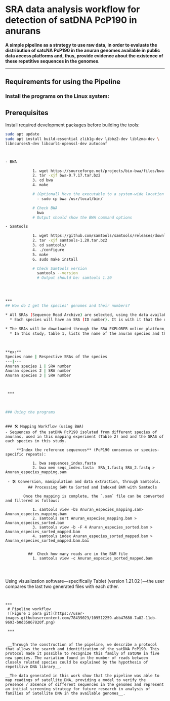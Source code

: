 # SRA data analysis workflow for detection of satDNA PcP190 in anurans
 
 **A simple pipeline as a strategy to use raw data, in order to evaluate the distribution of satcNA PcP190 in the anuran genomes available in public data access platforms and, thus, provide evidence about the existence of these repetitive sequences in the genomes**.
 
 
 
 ***
  ## Requirements for using the Pipeline
### Install the programs on the Linux system:
## Prerequisites

Install required development packages before building the tools:

```bash
sudo apt update
sudo apt install build-essential zlib1g-dev libbz2-dev liblzma-dev \
libncurses5-dev libcurl4-openssl-dev autoconf



- BWA

            1. wget https://sourceforge.net/projects/bio-bwa/files/bwa-0.7.17.tar.bz2
            2. tar -xjf bwa-0.7.17.tar.bz2
            3. cd bwa
            4. make

            # (Optional) Move the executable to a system-wide location
              - sudo cp bwa /usr/local/bin/

            # Check BWA
              bwa
            # Output should show the BWA command options

- Samtools 

            1. wget https://github.com/samtools/samtools/releases/download/1.20/samtools-1.20.tar.bz2
            2. tar -xjf samtools-1.20.tar.bz2
            3. cd samtools/
            4. ./configure
            5. make
            6. sudo make install

            # Check Samtools version
              samtools --version
              # Output should be: samtools 1.20
         
            


***
## How do I get the species' genomes and their numbers?

* All SRAs (Sequence Read Archive) are selected, using the data available at the National Center for Biotechnology Information (NCBI), on the platform (https://www.ncbi.nlm.nih.gov/sra). 
  * Each species will have an SRA (ID number). It is with it that the user will work.
  
* The SRAs will be downloaded through the SRA EXPLORER online platform, free of charge (https://sra-explorer.info/#), in the *fastq.gz* format.
  * In this study, table 1, lists the name of the anuran species and their SRAs.
 


**ex:**
Species name | Respective SRAs of the species
---|---
Anuran species 1 | SRA number
Anuran species 2 | SRA number
Anuran species 3 | SRA number



 ***
 
 

### Using the programs

```

```

### 🛠️ Mapping Workflow (using BWA)
- Sequences of the satDNA PcP190 isolated from different species of anurans, used in this mapping experiment (Table 2) and and the SRAS of each species in this study.

     **Index the reference sequences** (PcP190 consensus or species-specific repeats):

            1. bwa sequences_index.fasta
            2. bwa mem seqs_index.fasta  SRA_1.fastq SRA_2.fastq > Anuran_especies_mapping.sam 
            
 - 🛠️ Conversion, manipulation and data extraction, through Samtools.
          ## Processing SAM to Sorted and Indexed BAM with Samtools

        Once the mapping is complete, the `.sam` file can be converted and filtered as follows:

            1. samtools view -bS Anuran_especies_mapping.sam> Anuran_especies_mapping.bam
            2. samtools sort Anuran_especies_mapping.bam > Anuran_especies_sorted.bam
            3. samtools view -b -F 4 Anuran_especies_sorted.bam > Anuran_especies_sorted_mapped.bam
            4. samtools index Anuran_especies_sorted_mapped.bam > Anuran_especies_sorted_mapped.bam.bai


          ##  Check how many reads are in the BAM file
            1. samtools view -c Anuran_especies_sorted_mapped.bam
                   
            
            
```
Using visualization software—specifically Tablet (version 1.21.02 )—the user compares the last two generated files with each other.
```


***
 # Pipeline workflow
 ![Figure 1 para git](https://user-images.githubusercontent.com/78439023/109512259-abb47680-7a82-11eb-9693-b0d35867820f.png)

 ***
 
 
 __Through the construction of the pipeline, we describe a protocol that allows the search and identification of the satDNA PcP190. This protocol made it possible to recognize this family of satDNA in five new species. The variation found in the number of reads between closely related species could be explained by the hypothesis of repetitive DNA library__.
 
__The data generated in this work show that the pipeline was able to map readings of satellite DNA, providing a model to verify the presence / absence of different sequences in the genomes and represent an initial screening strategy for future research in analysis of families of Satellite DNA in the available genomes__.




 
 
